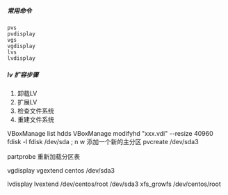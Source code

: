 



##### 常用命令


    pvs
    pvdisplay
    vgs
    vgdisplay
    lvs
    lvdisplay



##### lv 扩容步骤

1. 卸载LV				
2. 扩展LV
3. 检查文件系统
4. 重建文件系统


VBoxManage list hdds
VBoxManage modifyhd "xxx.vdi" --resize 40960
fdisk -l
fdisk /dev/sda   ; n  w 添加一个新的主分区
pvcreate /dev/sda3

partprobe  重新加载分区表

vgdisplay
vgextend centos /dev/sda3

lvdisplay
lvextend /dev/centos/root /dev/sda3
xfs_growfs  /dev/centos/root
